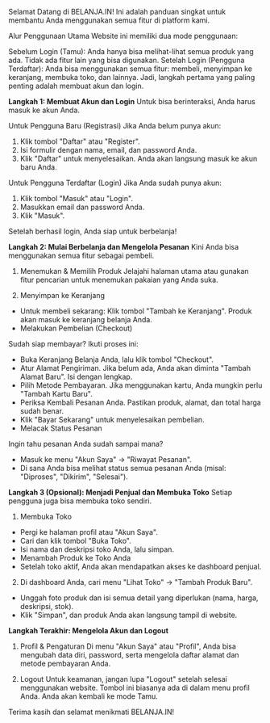 Selamat Datang di BELANJA.IN!
Ini adalah panduan singkat untuk membantu Anda menggunakan semua fitur di platform kami.

Alur Penggunaan Utama
Website ini memiliki dua mode penggunaan:

Sebelum Login (Tamu): Anda hanya bisa melihat-lihat semua produk yang ada. Tidak ada fitur lain yang bisa digunakan.
Setelah Login (Pengguna Terdaftar): Anda bisa menggunakan semua fitur: membeli, menyimpan ke keranjang, membuka toko, dan lainnya.
Jadi, langkah pertama yang paling penting adalah membuat akun dan login.

**Langkah 1: Membuat Akun dan Login**
Untuk bisa berinteraksi, Anda harus masuk ke akun Anda.

Untuk Pengguna Baru (Registrasi)
Jika Anda belum punya akun:
1. Klik tombol "Daftar" atau "Register".
2. Isi formulir dengan nama, email, dan password Anda.
3. Klik "Daftar" untuk menyelesaikan. Anda akan langsung masuk ke akun baru Anda.

Untuk Pengguna Terdaftar (Login)
Jika Anda sudah punya akun:
1. Klik tombol "Masuk" atau "Login".
2. Masukkan email dan password Anda.
3. Klik "Masuk".

Setelah berhasil login, Anda siap untuk berbelanja!

**Langkah 2: Mulai Berbelanja dan Mengelola Pesanan**
Kini Anda bisa menggunakan semua fitur sebagai pembeli.

1. Menemukan & Memilih Produk
Jelajahi halaman utama atau gunakan fitur pencarian untuk menemukan pakaian yang Anda suka.

2. Menyimpan ke Keranjang
- Untuk membeli sekarang: Klik tombol "Tambah ke Keranjang". Produk akan masuk ke keranjang belanja Anda.
- Melakukan Pembelian (Checkout)
  
Sudah siap membayar? Ikuti proses ini:
- Buka Keranjang Belanja Anda, lalu klik tombol "Checkout".
- Atur Alamat Pengiriman. Jika belum ada, Anda akan diminta "Tambah Alamat Baru". Isi dengan lengkap.
- Pilih Metode Pembayaran. Jika menggunakan kartu, Anda mungkin perlu "Tambah Kartu Baru".
- Periksa Kembali Pesanan Anda. Pastikan produk, alamat, dan total harga sudah benar.
- Klik "Bayar Sekarang" untuk menyelesaikan pembelian.
- Melacak Status Pesanan

Ingin tahu pesanan Anda sudah sampai mana?
- Masuk ke menu "Akun Saya" -> "Riwayat Pesanan".
- Di sana Anda bisa melihat status semua pesanan Anda (misal: "Diproses", "Dikirim", "Selesai").

**Langkah 3 (Opsional): Menjadi Penjual dan Membuka Toko**
Setiap pengguna juga bisa membuka toko sendiri.

1. Membuka Toko
- Pergi ke halaman profil atau "Akun Saya".
- Cari dan klik tombol "Buka Toko".
- Isi nama dan deskripsi toko Anda, lalu simpan.
- Menambah Produk ke Toko Anda
- Setelah toko aktif, Anda akan mendapatkan akses ke dashboard penjual.

2. Di dashboard Anda, cari menu "Lihat Toko" -> "Tambah Produk Baru".
- Unggah foto produk dan isi semua detail yang diperlukan (nama, harga, deskripsi, stok).
- Klik "Simpan", dan produk Anda akan langsung tampil di website.
  
**Langkah Terakhir: Mengelola Akun dan Logout**
1. Profil & Pengaturan
Di menu "Akun Saya" atau "Profil", Anda bisa mengubah data diri, password, serta mengelola daftar alamat dan metode pembayaran Anda.

2. Logout
Untuk keamanan, jangan lupa "Logout" setelah selesai menggunakan website. Tombol ini biasanya ada di dalam menu profil Anda. Anda akan kembali ke mode Tamu.

Terima kasih dan selamat menikmati BELANJA.IN!
